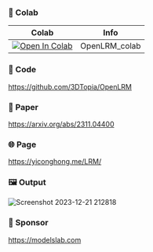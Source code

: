 
### 🦒 Colab

| Colab | Info
| --- | --- |
[![Open In Colab](https://colab.research.google.com/assets/colab-badge.svg)](https://colab.research.google.com/github/camenduru/OpenLRM-colab/blob/main/OpenLRM_colab.ipynb) | OpenLRM_colab

### 🧬 Code
https://github.com/3DTopia/OpenLRM

### 📄 Paper
https://arxiv.org/abs/2311.04400

### 🌐 Page
https://yiconghong.me/LRM/

### 🖼 Output
![Screenshot 2023-12-21 212818](https://github.com/camenduru/OpenLRM-colab/assets/54370274/761696a9-bbff-429c-9d86-77c3db4f7ae7)

### 🏢 Sponsor
https://modelslab.com
